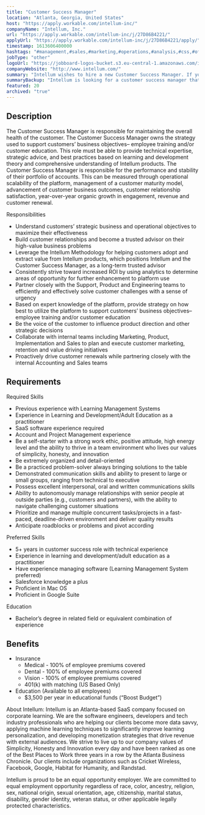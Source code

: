 ```yaml
---
title: "Customer Success Manager"
location: "Atlanta, Georgia, United States"
host: "https://apply.workable.com/intellum-inc/"
companyName: "Intellum, Inc."
url: "https://apply.workable.com/intellum-inc/j/27D86B4221/"
applyUrl: "https://apply.workable.com/intellum-inc/j/27D86B4221/apply/"
timestamp: 1613606400000
hashtags: "#management,#sales,#marketing,#operations,#analysis,#css,#office"
jobType: "other"
logoUrl: "https://jobboard-logos-bucket.s3.eu-central-1.amazonaws.com/intellum-inc-"
companyWebsite: "http://www.intellum.com/"
summary: "Intellum wishes to hire a new Customer Success Manager. If you have 5+ years in customer success role with technical experience, consider applying."
summaryBackup: "Intellum is looking for a customer success manager that has experience in: #css, #management, #marketing."
featured: 20
archived: "true"
---
```


## Description

The Customer Success Manager is responsible for maintaining the overall health of the customer. The Customer Success Manager owns the strategy used to support customers’ business objectives– employee training and/or customer education. This role must be able to provide technical expertise, strategic advice, and best practices based on learning and development theory and comprehensive understanding of Intellum products. The Customer Success Manager is responsible for the performance and stability of their portfolio of accounts. This can be measured through operational scalability of the platform, management of a customer maturity model, advancement of customer business outcomes, customer relationship satisfaction, year-over-year organic growth in engagement, revenue and customer renewal.

Responsibilities

*   Understand customers’ strategic business and operational objectives to maximize their effectiveness
*   Build customer relationships and become a trusted advisor on their high-value business problems
*   Leverage the Intellum Methodology for helping customers adopt and extract value from Intellum products, which positions Intellum and the Customer Success Manager, as a long-term trusted advisor
*   Consistently strive toward increased ROI by using analytics to determine areas of opportunity for further enhancement to platform use
*   Partner closely with the Support, Product and Engineering teams to efficiently and effectively solve customer challenges with a sense of urgency
*   Based on expert knowledge of the platform, provide strategy on how best to utilize the platform to support customers’ business objectives– employee training and/or customer education
*   Be the voice of the customer to influence product direction and other strategic decisions
*   Collaborate with internal teams including Marketing, Product, Implementation and Sales to plan and execute customer marketing, retention and value driving initiatives
*   Proactively drive customer renewals while partnering closely with the internal Accounting and Sales teams

## Requirements

Required Skills

*   Previous experience with Learning Management Systems
*   Experience in Learning and Development/Adult Education as a practitioner
*   SaaS software experience required
*   Account and Project Management experience
*   Be a self-starter with a strong work ethic, positive attitude, high energy level and the ability to thrive in a team environment who lives our values of simplicity, honesty, and innovation
*   Be extremely organized and detail-oriented
*   Be a practiced problem-solver always bringing solutions to the table
*   Demonstrated communication skills and ability to present to large or small groups, ranging from technical to executive
*   Possess excellent interpersonal, oral and written communications skills
*   Ability to autonomously manage relationships with senior people at outside parties (e.g., customers and partners), with the ability to navigate challenging customer situations
*   Prioritize and manage multiple concurrent tasks/projects in a fast-paced, deadline-driven environment and deliver quality results
*   Anticipate roadblocks or problems and pivot according

Preferred Skills

*   5+ years in customer success role with technical experience
*   Experience in learning and development/adult education as a practitioner
*   Have experience managing software (Learning Management System preferred)
*   Salesforce knowledge a plus
*   Proficient in Mac OS
*   Proficient in Google Suite

Education

*   Bachelor’s degree in related field or equivalent combination of experience

## Benefits

*   Insurance
    *   Medical - 100% of employee premiums covered
    *   Dental - 100% of employee premiums covered
    *   Vision - 100% of employee premiums covered
    *   401(k) with matching (US Based Only)
*   Education (Available to all employees)
    *   $3,500 per year in educational funds (“Boost Budget”)

About Intellum: Intellum is an Atlanta-based SaaS company focused on corporate learning. We are the software engineers, developers and tech industry professionals who are helping our clients become more data savvy, applying machine learning techniques to significantly improve learning personalization, and developing monetization strategies that drive revenue with external audiences. We strive to live up to our company values of Simplicity, Honesty and Innovation every day and have been ranked as one of the Best Places to Work three years in a row by the Atlanta Business Chronicle. Our clients include organizations such as Cricket Wireless, Facebook, Google, Habitat for Humanity, and Randstad.

Intellum is proud to be an equal opportunity employer. We are committed to equal employment opportunity regardless of race, color, ancestry, religion, sex, national origin, sexual orientation, age, citizenship, marital status, disability, gender identity, veteran status, or other applicable legally protected characteristics.
